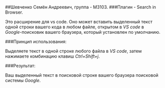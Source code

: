 ##Шевченко Семён Андреевич, группа - М3103.
###Плагин - Search in Browser.

Это расширение для vs code. Оно может вставить выделенный текст одной строки вашего кода в любом файле, открытом в *VS code* в *Google*-поисковик вашего браузера, который установлен по умолчанию.

###Принцип использования:

Выделяете текст в одной строке любого файла в *VS code*, затем нажимаете комбинацию клавиш *Ctrl+Shift+j*.

###Результат:

Ваш выделенный текст в поисковой строке вашего браузера поисковой системы *Google*.